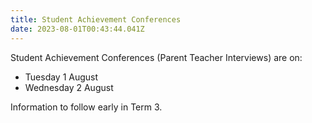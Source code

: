 ```yaml
---
title: Student Achievement Conferences
date: 2023-08-01T00:43:44.041Z
---
```

Student Achievement Conferences (Parent Teacher Interviews) are on:

* Tuesday 1 August
* Wednesday 2 August

Information to follow early in Term 3.
